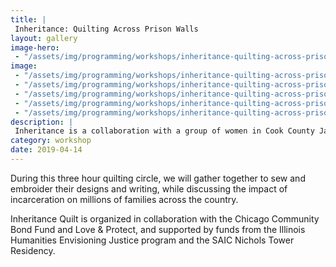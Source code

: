 ```yaml
---
title: |
 Inheritance: Quilting Across Prison Walls
layout: gallery
image-hero:
 - "/assets/img/programming/workshops/inheritance-quilting-across-prison-walls/inheritance-quilting-across-prison-walls-01.jpg"
image:
 - "/assets/img/programming/workshops/inheritance-quilting-across-prison-walls/inheritance-quilting-across-prison-walls-1x1.jpg"
 - "/assets/img/programming/workshops/inheritance-quilting-across-prison-walls/inheritance-quilting-across-prison-walls-1x1.jpg"
 - "/assets/img/programming/workshops/inheritance-quilting-across-prison-walls/inheritance-quilting-across-prison-walls-02.jpg"
 - "/assets/img/programming/workshops/inheritance-quilting-across-prison-walls/inheritance-quilting-across-prison-walls-03.jpg"
 - "/assets/img/programming/workshops/inheritance-quilting-across-prison-walls/inheritance-quilting-across-prison-walls-04.jpg"
description: |
 Inheritance is a collaboration with a group of women in Cook County Jail. In class, they have been writing, drawing and telling stories about the idea of inheritance – what was passed down to them in their families and what they want to pass down to their children and grandchildren.
category: workshop
date: 2019-04-14
---
```

During this three hour quilting circle, we will gather together to sew and embroider their designs and writing, while discussing the impact of incarceration on millions of families across the country.

Inheritance Quilt is organized in collaboration with the Chicago Community Bond Fund and Love & Protect, and supported by funds from the Illinois Humanities Envisioning Justice program and the SAIC Nichols Tower Residency.
